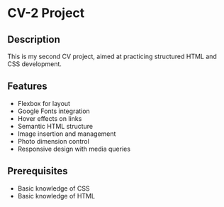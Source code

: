 # CV-2 Project

## Description

This is my second CV project, aimed at practicing structured HTML and CSS development.

## Features

- Flexbox for layout
- Google Fonts integration
- Hover effects on links
- Semantic HTML structure
- Image insertion and management
- Photo dimension control
- Responsive design with media queries

## Prerequisites

- Basic knowledge of CSS
- Basic knowledge of HTML
